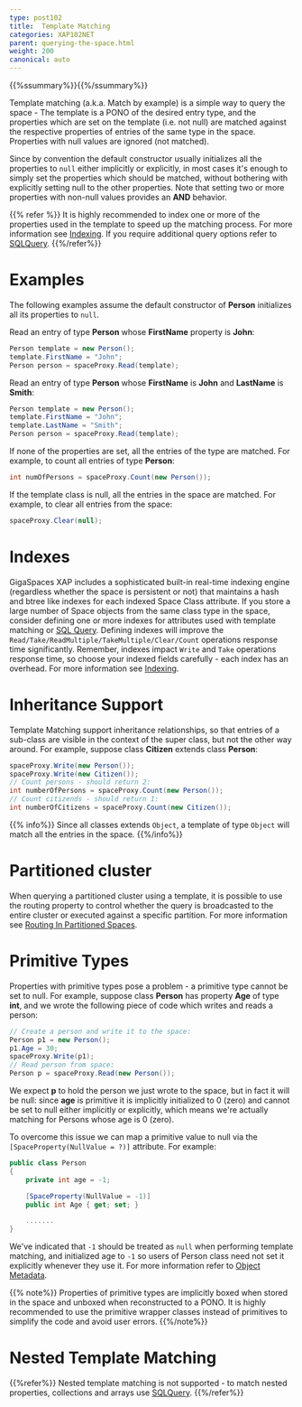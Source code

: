 ```yaml
---
type: post102
title:  Template Matching
categories: XAP102NET
parent: querying-the-space.html
weight: 200
canonical: auto
---
```


{{%ssummary%}}{{%/ssummary%}}

Template matching (a.k.a. Match by example) is a simple way to query the space - The template is a PONO of the desired entry type, and the properties which are set on the template (i.e. not null) are matched against the respective properties of entries of the same type in the space. Properties with null values are ignored (not matched).

Since by convention the default constructor usually initializes all the properties to `null` either implicitly or explicitly, in most cases it's enough to simply set the properties which should be matched, without bothering with explicitly setting null to the other properties. Note that setting two or more properties with non-null values provides an **AND** behavior.

{{% refer %}}
It is highly recommended to index one or more of the properties used in the template to speed up the matching process. For more information see [Indexing](./indexing.html).
If you require additional query options refer to [SQLQuery](./query-sql.html).
{{%/refer%}}

# Examples

The following examples assume the default constructor of **Person** initializes all its properties to `null`.

Read an entry of type **Person** whose **FirstName** property is **John**:


```csharp
Person template = new Person();
template.FirstName = "John";
Person person = spaceProxy.Read(template);
```

Read an entry of type **Person** whose **FirstName** is **John** and **LastName** is **Smith**:


```csharp
Person template = new Person();
template.FirstName = "John";
template.LastName = "Smith";
Person person = spaceProxy.Read(template);
```

If none of the properties are set, all the entries of the type are matched. For example, to count all entries of type **Person**:


```csharp
int numOfPersons = spaceProxy.Count(new Person());
```

If the template class is null, all the entries in the space are matched. For example, to clear all entries from the space:


```csharp
spaceProxy.Clear(null);
```

# Indexes

GigaSpaces XAP includes a sophisticated built-in real-time indexing engine (regardless whether the space is persistent or not) that maintains a hash and btree like indexes for each indexed Space Class attribute. If you store a large number of Space objects from the same class type in the space, consider defining one or more indexes for attributes used with template matching or [SQL Query](./query-sql.html). Defining indexes will improve the `Read/Take/ReadMultiple/TakeMultiple/Clear/Count` operations response time significantly. Remember, indexes impact `Write` and `Take` operations response time, so choose your indexed fields carefully - each index has an overhead. For more information see [Indexing](./indexing.html).

# Inheritance Support

Template Matching support inheritance relationships, so that entries of a sub-class are visible in the context of the super class, but not the other way around.
For example, suppose class **Citizen** extends class **Person**:


```csharp
spaceProxy.Write(new Person());
spaceProxy.Write(new Citizen());
// Count persons - should return 2:
int numberOfPersons = spaceProxy.Count(new Person());
// Count citizends - should return 1:
int numberOfCitizens = spaceProxy.Count(new Citizen());
```

{{% info%}}
Since all classes extends `Object`, a template of type `Object` will match all the entries in the space.
{{%/info%}}

# Partitioned cluster

When querying a partitioned cluster using a template, it is possible to use the routing property to control whether the query is broadcasted to the entire cluster or executed against a specific partition.
For more information see [Routing In Partitioned Spaces](./routing-in-partitioned-spaces.html).

# Primitive Types

Properties with primitive types pose a problem - a primitive type cannot be set to null. For example, suppose class **Person** has property **Age** of type **int**, and we wrote the following piece of code which writes and reads a person:


```csharp
// Create a person and write it to the space:
Person p1 = new Person();
p1.Age = 30;
spaceProxy.Write(p1);
// Read person from space:
Person p = spaceProxy.Read(new Person());
```

We expect **p** to hold the person we just wrote to the space, but in fact it will be null: since **age** is primitive it is implicitly initialized to 0 (zero) and cannot be set to null either implicitly or explicitly, which means we're actually matching for Persons whose age is 0 (zero).

To overcome this issue we can map a primitive value to null via the `[SpaceProperty(NullValue = ?)]` attribute. For example:


```csharp
public class Person
{
    private int age = -1;

    [SpaceProperty(NullValue = -1)]
    public int Age { get; set; }

    .......
}
```

We've indicated that `-1` should be treated as `null` when performing template matching, and initialized age to `-1` so users of Person class need not set it explicitly whenever they use it. For more information refer to [Object Metadata](./pono-attribute-annotations.html).

{{% note%}}
Properties of primitive types are implicitly boxed when stored in the space and unboxed when reconstructed to a PONO.
It is highly recommended to use the  primitive wrapper classes instead of primitives to simplify the code and avoid user errors.
{{%/note%}}

# Nested Template Matching

{{%refer%}}
Nested template matching is not supported - to match nested properties, collections and arrays use [SQLQuery](./query-sql.html).
{{%/refer%}}
